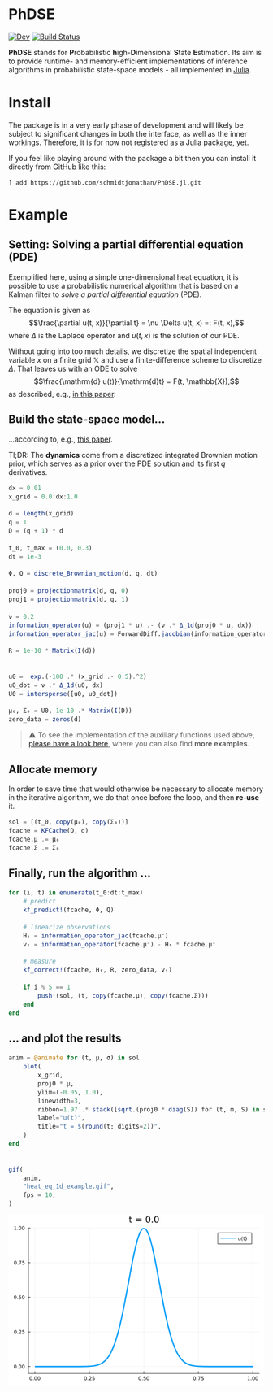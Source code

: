 # PhDSE

<!-- [![Stable](https://img.shields.io/badge/docs-stable-blue.svg)](https://schmidtjonathan.github.io/PhDSE.jl/stable/) -->
[![Dev](https://img.shields.io/badge/docs-dev-blue.svg)](https://schmidtjonathan.github.io/PhDSE.jl/dev/)
[![Build Status](https://github.com/schmidtjonathan/PhDSE.jl/actions/workflows/CI.yml/badge.svg?branch=main)](https://github.com/schmidtjonathan/PhDSE.jl/actions/workflows/CI.yml?query=branch%3Amain)


**PhDSE** stands for **P**robabilistic **h**igh-**D**imensional **S**tate **E**stimation. Its aim is to provide runtime- and memory-efficient implementations of inference algorithms in probabilistic state-space models - all implemented in [Julia](https://julialang.org).

# Install

The package is in a very early phase of development and will likely be subject to significant changes in both the interface, as well as the inner workings.
Therefore, it is for now not registered as a Julia package, yet.

If you feel like playing around with the package a bit then you can install it directly from GitHub like this:

```julia-bash
] add https://github.com/schmidtjonathan/PhDSE.jl.git
```

# Example

## Setting: Solving a partial differential equation (PDE)
Exemplified here, using a simple one-dimensional heat equation, it is possible to use a probabilistic numerical algorithm that is based on a Kalman filter to *solve a partial differential equation* (PDE).

The equation is given as
$$\frac{\partial u(t, x)}{\partial t} = \nu \Delta u(t, x) =: F(t, x),$$
where $\Delta$ is the Laplace operator and $u(t, x)$ is the solution of our PDE.

Without going into too much details, we discretize the spatial independent variable $x$ on a finite grid $\mathbb{X}$ and use a finite-difference scheme to discretize $\Delta$. That leaves us with an ODE to solve $$\frac{\mathrm{d} u(t)}{\mathrm{d}t} = F(t, \mathbb{X}),$$
as described, e.g., [in this paper](https://proceedings.mlr.press/v151/kramer22a/kramer22a.pdf).

## Build the state-space model...
...according to, e.g., [this paper](https://proceedings.mlr.press/v162/kramer22b/kramer22b.pdf).

Tl;DR:
The **dynamics** come from a discretized integrated Brownian motion prior, which serves as a prior over the PDE solution and its first $q$ derivatives.

```julia
dx = 0.01
x_grid = 0.0:dx:1.0

d = length(x_grid)
q = 1
D = (q + 1) * d

t_0, t_max = (0.0, 0.3)
dt = 1e-3

Φ, Q = discrete_Brownian_motion(d, q, dt)

proj0 = projectionmatrix(d, q, 0)
proj1 = projectionmatrix(d, q, 1)

ν = 0.2
information_operator(u) = (proj1 * u) .- (ν .* Δ_1d(proj0 * u, dx))
information_operator_jac(u) = ForwardDiff.jacobian(information_operator, u)

R = 1e-10 * Matrix(I(d))


u0 =  exp.(-100 .* (x_grid .- 0.5).^2)
u0_dot = ν .* Δ_1d(u0, dx)
U0 = intersperse([u0, u0_dot])

μ₀, Σ₀ = U0, 1e-10 .* Matrix(I(D))
zero_data = zeros(d)
```

> :warning: To see the implementation of the auxiliary functions used above, [please have a look here](https://schmidtjonathan.github.io/PhDSE.jl/dev/examples/solve_1d_heat_eq/), where you can also find **more examples**.

## Allocate memory
In order to save time that would otherwise be necessary to allocate memory in the iterative algorithm, we do that once before the loop, and then **re-use** it.

```julia
sol = [(t_0, copy(μ₀), copy(Σ₀))]
fcache = KFCache(D, d)
fcache.μ .= μ₀
fcache.Σ .= Σ₀
```

## Finally, run the algorithm ...

```julia
for (i, t) in enumerate(t_0:dt:t_max)
    # predict
    kf_predict!(fcache, Φ, Q)

    # linearize observations
    Hₜ = information_operator_jac(fcache.μ⁻)
    vₜ = information_operator(fcache.μ⁻) - Hₜ * fcache.μ⁻

    # measure
    kf_correct!(fcache, Hₜ, R, zero_data, vₜ)

    if i % 5 == 1
        push!(sol, (t, copy(fcache.μ), copy(fcache.Σ)))
    end
end
```

## ... and plot the results

```julia
anim = @animate for (t, μ, σ) in sol
	plot(
        x_grid,
        proj0 * μ,
        ylim=(-0.05, 1.0),
        linewidth=3,
        ribbon=1.97 .* stack([sqrt.(proj0 * diag(S)) for (t, m, S) in sol]),
        label="u(t)",
        title="t = $(round(t; digits=2))",
    )
end


gif(
	anim,
	"heat_eq_1d_example.gif",
	fps = 10,
)
```


![](https://github.com/schmidtjonathan/PhDSE.jl/blob/gh-pages/dev/examples/heat_eq_1d_example.gif)
